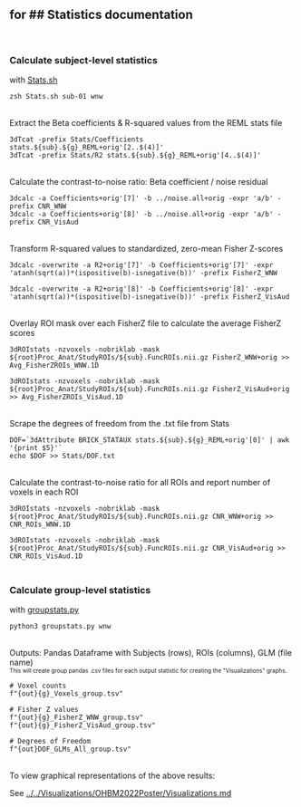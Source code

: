 for ## Statistics documentation
---
<br>

### Calculate subject-level statistics
with [Stats.sh](Stats.sh)
```
zsh Stats.sh sub-01 wnw
```

<br>Extract the Beta coefficients & R-squared values from the REML stats file
```
3dTcat -prefix Stats/Coefficients stats.${sub}.${g}_REML+orig'[2..$(4)]'
3dTcat -prefix Stats/R2 stats.${sub}.${g}_REML+orig'[4..$(4)]'
```

<br>Calculate the contrast-to-noise ratio: Beta coefficient / noise residual
```
3dcalc -a Coefficients+orig'[7]' -b ../noise.all+orig -expr 'a/b' -prefix CNR_WNW
3dcalc -a Coefficients+orig'[8]' -b ../noise.all+orig -expr 'a/b' -prefix CNR_VisAud
```

<br>Transform R-squared values to standardized, zero-mean Fisher Z-scores
```
3dcalc -overwrite -a R2+orig'[7]' -b Coefficients+orig'[7]' -expr 'atanh(sqrt(a))*(ispositive(b)-isnegative(b))' -prefix FisherZ_WNW

3dcalc -overwrite -a R2+orig'[8]' -b Coefficients+orig'[8]' -expr 'atanh(sqrt(a))*(ispositive(b)-isnegative(b))' -prefix FisherZ_VisAud
```

<br>Overlay ROI mask over each FisherZ file to calculate the average FisherZ scores
```
3dROIstats -nzvoxels -nobriklab -mask ${root}Proc_Anat/StudyROIs/${sub}.FuncROIs.nii.gz FisherZ_WNW+orig >> Avg_FisherZROIs_WNW.1D

3dROIstats -nzvoxels -nobriklab -mask ${root}Proc_Anat/StudyROIs/${sub}.FuncROIs.nii.gz FisherZ_VisAud+orig >> Avg_FisherZROIs_VisAud.1D
```

<br>Scrape the degrees of freedom from the .txt file from Stats
```
DOF=`3dAttribute BRICK_STATAUX stats.${sub}.${g}_REML+orig'[0]' | awk '{print $5}'`
echo $DOF >> Stats/DOF.txt
```

<br>Calculate the contrast-to-noise ratio for all ROIs and report number of voxels in each ROI
```
3dROIstats -nzvoxels -nobriklab -mask ${root}Proc_Anat/StudyROIs/${sub}.FuncROIs.nii.gz CNR_WNW+orig >> CNR_ROIs_WNW.1D

3dROIstats -nzvoxels -nobriklab -mask ${root}Proc_Anat/StudyROIs/${sub}.FuncROIs.nii.gz CNR_VisAud+orig >> CNR_ROIs_VisAud.1D
```

### <br>Calculate group-level statistics
with [groupstats.py](groupstats.py)
```
python3 groupstats.py wnw
```

<br>Outputs:
Pandas Dataframe with Subjects (rows), ROIs (columns), GLM (file name)
<br><font size="1">This will create group pandas .csv files for each output statistic for creating the "Visualizations" graphs.</font>
```
# Voxel counts
f"{out}{g}_Voxels_group.tsv"

# Fisher Z values
f"{out}{g}_FisherZ_WNW_group.tsv"
f"{out}{g}_FisherZ_VisAud_group.tsv"

# Degrees of Freedom
f"{out}DOF_GLMs_All_group.tsv"
```

<br>To view graphical representations of the above results:

See [../../Visualizations/OHBM2022Poster/Visualizations.md](../../Visualizations/OHBM2022Poster/Visualizations.md)